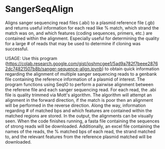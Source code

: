 # SangerSeqAlign
Aligns sanger sequencing read files (.abi) to a plasmid reference file (.gb) and returns useful information for each read like % match, which strand the match was on, and which features (coding sequences, primers, etc.) are contained within the alignment. Especially useful for determining the quality for a large # of reads that may be used to determine if cloning was successful.

USAGE:
Use this program (https://colab.research.google.com/gist/joshmcgee1/5ad9a782f7beee28762dc74821507b8b/sanger-sequence-align.ipynb) to obtain quick information regarding the alignment of multiple sanger sequencing reads to a genbank file containing the reference information of a plasmid of interest. The program functions using SeqIO to perform a pairwise alignment between the referene file and each sanger sequencing read. For each read, the .abi file is quality trimmed via Mott's algorithm. The algorithm will attempt an alignment in the forward direction, if the match is poor then an alignment will be performed in the reverse direction. Along the way, information regarding # of matched bps and which features are contained within the matched regions are stored. In the output, the alignments can be visually seen. When the code finishes running, a fasta file containing the sequences of strong reads will be downloaded. Additionally, an excel file containing the names of the reads, the % matched bps of each read, the strand matched to, and the relevant features from the reference plasmid matched will be downloaded.
